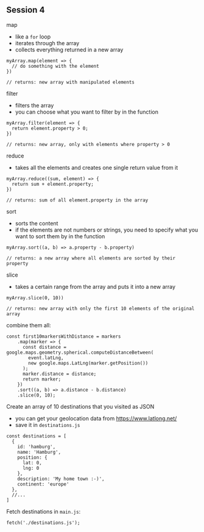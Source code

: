 ## Session 4

map
- like a `for` loop
- iterates through the array
- collects everything returned in a new array
```
myArray.map(element => {
  // do something with the element
})

// returns: new array with manipulated elements
```

filter
- filters the array
- you can choose what you want to filter by in the function
```
myArray.filter(element => {
  return element.property > 0;
})

// returns: new array, only with elements where property > 0
```

reduce
- takes all the elements and creates one single return value from it
```
myArray.reduce((sum, element) => {
  return sum + element.property;
})

// returns: sum of all element.property in the array
```

sort
- sorts the content
- if the elements are not numbers or strings, you need to specify what you want to sort them by in the function
```
myArray.sort((a, b) => a.property - b.property)

// returns: a new array where all elements are sorted by their property
```

slice
- takes a certain range from the array and puts it into a new array
```
myArray.slice(0, 10))

// returns: new array with only the first 10 elements of the original array
```

combine them all:
```
const first10markersWithDistance = markers
    .map(marker => {
      const distance = google.maps.geometry.spherical.computeDistanceBetween(
        event.latLng, 
        new google.maps.LatLng(marker.getPosition())
      );
      marker.distance = distance;
      return marker;
    })
    .sort((a, b) => a.distance - b.distance)
    .slice(0, 10);
```

Create an array of 10 destinations that you visited as JSON
- you can get your geolocation data from https://www.latlong.net/
- save it in `destinations.js`
```
const destinations = [
  {
    id: 'hamburg',
    name: 'Hamburg',
    position: {
      lat: 0,
      lng: 0
    },
    description: 'My home town :-)',
    continent: 'europe'
  },
  //...
]
```

Fetch destinations in `main.js`:
```
fetch('./destinations.js');
```
